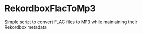 # RekordboxFlacToMp3
Simple script to convert FLAC files to MP3 while maintaining their Rekordbox metadata
